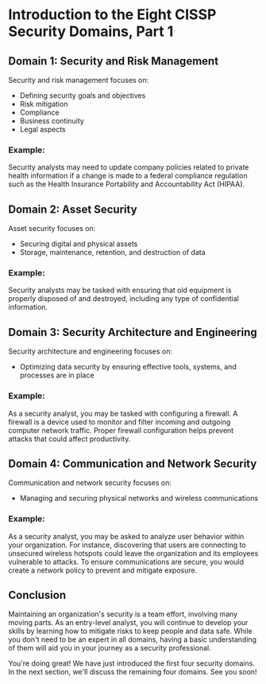 # Introduction to the Eight CISSP Security Domains, Part 1



## Domain 1: Security and Risk Management

Security and risk management focuses on:
- Defining security goals and objectives
- Risk mitigation
- Compliance
- Business continuity
- Legal aspects

### Example:
Security analysts may need to update company policies related to private health information if a change is made to a federal compliance regulation such as the Health Insurance Portability and Accountability Act (HIPAA).

## Domain 2: Asset Security

Asset security focuses on:
- Securing digital and physical assets
- Storage, maintenance, retention, and destruction of data

### Example:
Security analysts may be tasked with ensuring that old equipment is properly disposed of and destroyed, including any type of confidential information.

## Domain 3: Security Architecture and Engineering

Security architecture and engineering focuses on:
- Optimizing data security by ensuring effective tools, systems, and processes are in place

### Example:
As a security analyst, you may be tasked with configuring a firewall. A firewall is a device used to monitor and filter incoming and outgoing computer network traffic. Proper firewall configuration helps prevent attacks that could affect productivity.

## Domain 4: Communication and Network Security

Communication and network security focuses on:
- Managing and securing physical networks and wireless communications

### Example:
As a security analyst, you may be asked to analyze user behavior within your organization. For instance, discovering that users are connecting to unsecured wireless hotspots could leave the organization and its employees vulnerable to attacks. To ensure communications are secure, you would create a network policy to prevent and mitigate exposure.

## Conclusion

Maintaining an organization's security is a team effort, involving many moving parts. As an entry-level analyst, you will continue to develop your skills by learning how to mitigate risks to keep people and data safe. While you don't need to be an expert in all domains, having a basic understanding of them will aid you in your journey as a security professional.

You're doing great! We have just introduced the first four security domains. In the next section, we'll discuss the remaining four domains. See you soon!